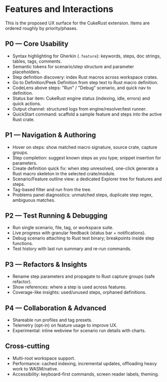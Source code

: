 # Features and Interactions

This is the proposed UX surface for the CukeRust extension. Items are ordered roughly by priority/phases.

## P0 — Core Usability

- Syntax highlighting for Gherkin (`.feature`): keywords, steps, doc strings, tables, tags, comments.
- Semantic tokens for scenario/step structure and parameter placeholders.
- Step definition discovery: index Rust macros across workspace crates.
- Go to Definition/Peek Definition from step text to Rust macro definition.
- CodeLens above steps: "Run" / "Debug" scenario, and quick nav to definition.
- Status bar item: CukeRust engine status (indexing, idle, errors) and quick actions.
- Output channel: structured logs from engine/resolver/test runner.
- QuickStart command: scaffold a sample feature and steps into the active Rust crate.

## P1 — Navigation & Authoring

- Hover on steps: show matched macro signature, source crate, capture groups.
- Step completion: suggest known steps as you type; snippet insertion for parameters.
- Create definition quick fix: when step unresolved, one-click generate a Rust macro skeleton in the selected crate/module.
- Scenario/Feature outline view: a dedicated Explorer tree for features and steps.
- Tag-based filter and run from the tree.
- Problems panel diagnostics: unmatched steps, duplicate step regex, ambiguous matches.

## P2 — Test Running & Debugging

- Run single scenario, file, tag, or workspace suite.
- Live progress with granular feedback (status bar + notifications).
- Debug scenario attaching to Rust test binary; breakpoints inside step functions.
- Test history with last run summary and re-run commands.

## P3 — Refactors & Insights

- Rename step parameters and propagate to Rust capture groups (safe refactor).
- Show references: where a step is used across features.
- Coverage-like insights: used/unused steps, orphaned definitions.

## P4 — Collaboration & Advanced

- Shareable run profiles and tag presets.
- Telemetry (opt-in) on feature usage to improve UX.
- Experimental: inline webview for scenario run details with charts.

## Cross-cutting

- Multi-root workspace support.
- Performance: cached indexing, incremental updates, offloading heavy work to WASM/native.
- Accessibility: keyboard-first commands, screen reader labels, theming.
